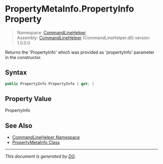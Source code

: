 ﻿# PropertyMetaInfo.PropertyInfo Property

> Namespace: [CommandLineHelper](_toc.CommandLineHelper.md#commandlinehelper-namespace)\
> Assembly: [CommandLineHelper](_toc.CommandLineHelper.md) (CommandLineHelper.dll) version 1.0.0.0

Returns the 'PropertyInfo' which was provided as 'propertyInfo' parameter in the constructor.

## Syntax

```csharp
public PropertyInfo PropertyInfo { get; }
```

## Property Value

PropertyInfo

## See Also

- [CommandLineHelper Namespace](_toc.CommandLineHelper.md#commandlinehelper-namespace)
- [PropertyMetaInfo Class](CommandLineHelper.PropertyMetaInfo.md)

---

_This document is generated by [DG](https://github.com/Khojasteh/dg)._
